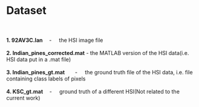 # Dataset
<br><br>
**1. 92AV3C.lan &nbsp; &nbsp;** - &nbsp; &nbsp; the HSI image file<br><br>
**2. Indian_pines_corrected.mat** - the MATLAB version of the HSI data(i.e. HSI data put in a .mat file)<br><br>
**3. Indian_pines_gt.mat &nbsp; &nbsp;&nbsp; &nbsp;** - &nbsp; &nbsp; the ground truth file of the HSI data, i.e. file containing class labels of pixels<br><br>
**4. KSC_gt.mat  &nbsp; &nbsp;**  - &nbsp; &nbsp; ground truth of a different HSI(Not related to the current work)
